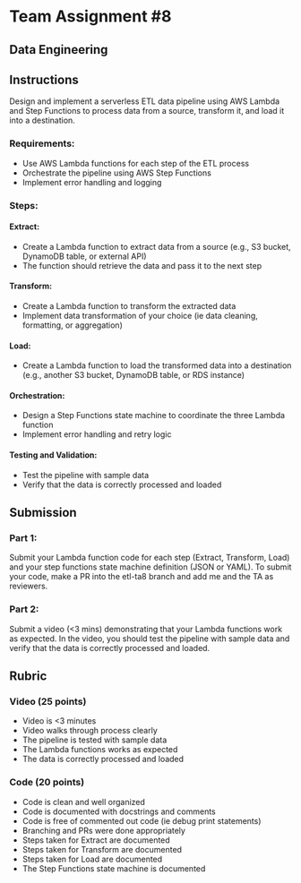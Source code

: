 # Team Assignment #8
## Data Engineering

## Instructions
Design and implement a serverless ETL data pipeline using AWS Lambda and Step Functions to process data from a source, transform it, and load it into a destination.
### Requirements:
* Use AWS Lambda functions for each step of the ETL process
* Orchestrate the pipeline using AWS Step Functions
* Implement error handling and logging

### Steps:
#### Extract:
* Create a Lambda function to extract data from a source (e.g., S3 bucket, DynamoDB table, or external API)
* The function should retrieve the data and pass it to the next step
#### Transform:
* Create a Lambda function to transform the extracted data
* Implement data transformation of your choice (ie data cleaning, formatting, or aggregation)
#### Load:
* Create a Lambda function to load the transformed data into a destination (e.g., another S3 bucket, DynamoDB table, or RDS instance)
#### Orchestration:
* Design a Step Functions state machine to coordinate the three Lambda function
* Implement error handling and retry logic
#### Testing and Validation:
* Test the pipeline with sample data
* Verify that the data is correctly processed and loaded

## Submission
### Part 1:
Submit your Lambda function code for each step (Extract, Transform, Load) and your step functions state machine definition (JSON or YAML). 
To submit your code, make a PR into the etl-ta8 branch and add me and the TA as reviewers. 
### Part 2:
Submit a video (<3 mins) demonstrating that your Lambda functions work as expected. In the video, you should test the pipeline with sample data and verify that the data is correctly processed and loaded.

## Rubric
### Video (25 points)
* Video is <3 minutes
* Video walks through process clearly
* The pipeline is tested with sample data
* The Lambda functions works as expected
* The data is correctly processed and loaded

### Code (20 points)
* Code is clean and well organized
* Code is documented with docstrings and comments 
* Code is free of commented out code (ie debug print statements)
* Branching and PRs were done appropriately
* Steps taken for Extract are documented
* Steps taken for Transform are documented
* Steps taken for Load are documented
* The Step Functions state machine is documented


